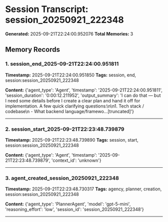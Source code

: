 # Session Transcript: session_20250921_222348

**Generated:** 2025-09-21T22:24:00.952076
**Total Memories:** 3

## Memory Records

### 1. session_end_2025-09-21T22:24:00.951811

**Timestamp:** 2025-09-21T22:24:00.951850
**Tags:** session, end, session:session_20250921_222348

**Content:** {'agent_type': 'Agent', 'timestamp': '2025-09-21T22:24:00.951811', 'session_duration': '0:00:12.211952', 'output_summary': 'I can do that — but I need some details before I create a clear plan and hand it off for implementation. A few quick clarifying questions:\n\n1. Tech stack / codebase\n   - What backend language/framewo...[truncated]'}

---

### 2. session_start_2025-09-21T22:23:48.739879

**Timestamp:** 2025-09-21T22:23:48.739890
**Tags:** session, start, session:session_20250921_222348

**Content:** {'agent_type': 'Agent', 'timestamp': '2025-09-21T22:23:48.739879', 'context_id': 'unknown'}

---

### 3. agent_created_session_20250921_222348

**Timestamp:** 2025-09-21T22:23:48.730317
**Tags:** agency, planner, creation, session:session_20250921_222348

**Content:** {'agent_type': 'PlannerAgent', 'model': 'gpt-5-mini', 'reasoning_effort': 'low', 'session_id': 'session_20250921_222348'}

---

